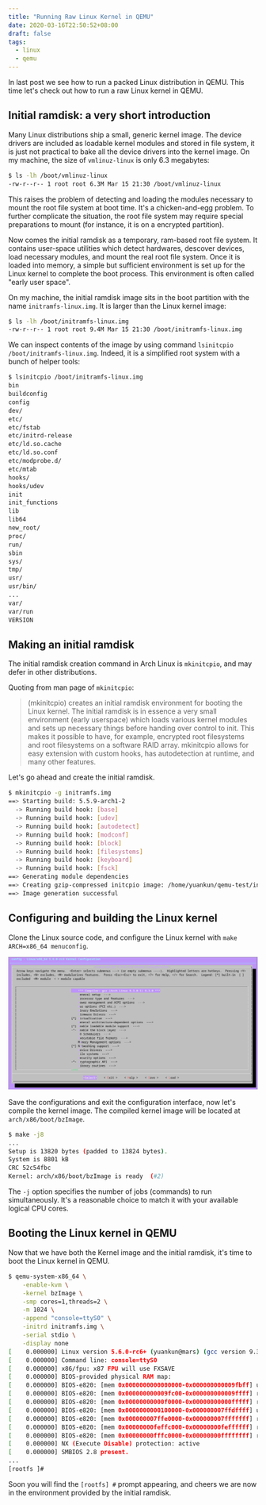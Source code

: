 ```yaml
---
title: "Running Raw Linux Kernel in QEMU"
date: 2020-03-16T22:50:52+08:00
draft: false
tags:
  - linux
  - qemu
---
```


In last post we see how to run a packed Linux distribution in QEMU. This time let's check out how to run a raw Linux kernel in QEMU.

<!--more-->

## Initial ramdisk: a very short introduction

Many Linux distributions ship a small, generic kernel image. The device drivers are included as loadable kernel modules and stored in file system, it is just not practical to bake all the device drivers into the kernel image. On my machine, the size of `vmlinuz-linux` is only 6.3 megabytes:

```sh
$ ls -lh /boot/vmlinuz-linux
-rw-r--r-- 1 root root 6.3M Mar 15 21:30 /boot/vmlinuz-linux
```

This raises the problem of detecting and loading the modules necessary to mount the root file system at boot time. It's a chicken-and-egg problem. To further complicate the situation, the root file system may require special preparations to mount (for instance, it is on a encrypted partition).

Now comes the initial ramdisk as a temporary, ram-based root file system. It contains user-space utilities which detect hardwares, descover devices, load necessary modules, and mount the real root file system. Once it is loaded into memory, a simple but sufficient environment is set up for the Linux kernel to complete the boot process. This environment is often called "early user space".

On my machine, the initial ramdisk image sits in the boot partition with the name `initramfs-linux.img`. It is larger than the Linux kernel image:

```sh
$ ls -lh /boot/initramfs-linux.img
-rw-r--r-- 1 root root 9.4M Mar 15 21:30 /boot/initramfs-linux.img
```

We can inspect contents of the image by using command `lsinitcpio /boot/initramfs-linux.img`. Indeed, it is a simplified root system with a bunch of helper tools:

```sh
$ lsinitcpio /boot/initramfs-linux.img
bin
buildconfig
config
dev/
etc/
etc/fstab
etc/initrd-release
etc/ld.so.cache
etc/ld.so.conf
etc/modprobe.d/
etc/mtab
hooks/
hooks/udev
init
init_functions
lib
lib64
new_root/
proc/
run/
sbin
sys/
tmp/
usr/
usr/bin/
...
var/
var/run
VERSION
```

## Making an initial ramdisk

The initial ramdisk creation command in Arch Linux is `mkinitcpio`, and may defer in other distributions.

Quoting from man page of `mkinitcpio`:

> (mkinitcpio) creates an initial ramdisk environment for booting the Linux kernel. The initial ramdisk is in essence a very small environment (early userspace) which loads various kernel modules and sets up necessary things before handing over control to init. This makes it possible to have, for example, encrypted root filesystems and root filesystems on a software RAID array. mkinitcpio allows for easy extension with custom hooks, has autodetection at runtime, and many other features.

Let's go ahead and create the initial ramdisk.

```sh
$ mkinitcpio -g initramfs.img
==> Starting build: 5.5.9-arch1-2
  -> Running build hook: [base]
  -> Running build hook: [udev]
  -> Running build hook: [autodetect]
  -> Running build hook: [modconf]
  -> Running build hook: [block]
  -> Running build hook: [filesystems]
  -> Running build hook: [keyboard]
  -> Running build hook: [fsck]
==> Generating module dependencies
==> Creating gzip-compressed initcpio image: /home/yuankun/qemu-test/initramfs.img
==> Image generation successful
```

## Configuring and building the Linux kernel

Clone the Linux source code, and configure the Linux kernel with `make ARCH=x86_64 menuconfig`.

![Menuconfig](/img/linux-menuconfig.png)

Save the configurations and exit the configuration interface, now let's compile the kernel image. The compiled kernel image will be located at `arch/x86/boot/bzImage`.

```sh
$ make -j8
...
Setup is 13820 bytes (padded to 13824 bytes).
System is 8801 kB
CRC 52c54fbc
Kernel: arch/x86/boot/bzImage is ready  (#2)
```

The `-j` option specifies the number of jobs (commands) to run simultaneously. It's a reasonable choice to match it with your available logical CPU cores.

## Booting the Linux kernel in QEMU

Now that we have both the Kernel image and the initial ramdisk, it's time to boot the Linux kernel in QEMU.

```sh
$ qemu-system-x86_64 \
    -enable-kvm \
    -kernel bzImage \
    -smp cores=1,threads=2 \
    -m 1024 \
    -append "console=ttyS0" \
    -initrd initramfs.img \
    -serial stdio \
    -display none
[    0.000000] Linux version 5.6.0-rc6+ (yuankun@mars) (gcc version 9.3.0 (Arch Linux 9.3.0-1)) #2 SMP Tue Mar 17 17:42:13 +08 2020
[    0.000000] Command line: console=ttyS0
[    0.000000] x86/fpu: x87 FPU will use FXSAVE
[    0.000000] BIOS-provided physical RAM map:
[    0.000000] BIOS-e820: [mem 0x0000000000000000-0x000000000009fbff] usable
[    0.000000] BIOS-e820: [mem 0x000000000009fc00-0x000000000009ffff] reserved
[    0.000000] BIOS-e820: [mem 0x00000000000f0000-0x00000000000fffff] reserved
[    0.000000] BIOS-e820: [mem 0x0000000000100000-0x000000007ffdffff] usable
[    0.000000] BIOS-e820: [mem 0x000000007ffe0000-0x000000007fffffff] reserved
[    0.000000] BIOS-e820: [mem 0x00000000feffc000-0x00000000feffffff] reserved
[    0.000000] BIOS-e820: [mem 0x00000000fffc0000-0x00000000ffffffff] reserved
[    0.000000] NX (Execute Disable) protection: active
[    0.000000] SMBIOS 2.8 present.
...
[rootfs ]#
```

Soon you will find the `[rootfs] #` prompt appearing, and cheers we are now in the environment provided by the initial ramdisk.
